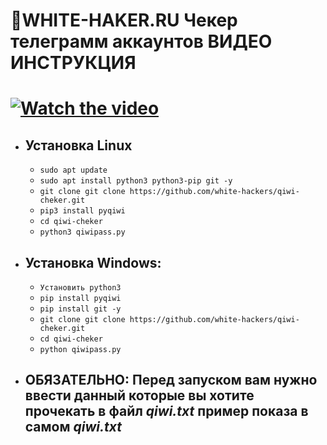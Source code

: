 🧾WHITE-HAKER.RU Чекер телеграмм аккаунтов
ВИДЕО ИНСТРУКЦИЯ
===================================
  [![Watch the video](https://user-images.githubusercontent.com/60303778/124953874-32bfbf80-e01e-11eb-9ffc-e182702704af.png)](https://rz-film.ru/2021-07-08%2018-01-03.mp4)
===================================
* ## Установка Linux
  * `sudo apt update`
  * `sudo apt install python3 python3-pip git -y`
  * `git clone git clone https://github.com/white-hackers/qiwi-cheker.git`
  * `pip3 install pyqiwi`
  * `cd qiwi-cheker`
  * `python3 qiwipass.py`

* ## Установка Windows:
  * `Установить python3`
  * `pip install pyqiwi`
  * `pip install git -y`
  * `git clone git clone https://github.com/white-hackers/qiwi-cheker.git`
  * `cd qiwi-cheker`
  * `python qiwipass.py`

* ## ОБЯЗАТЕЛЬНО: Перед запуском вам нужно ввести данный которые вы хотите прочекать в файл *qiwi.txt* пример показа в самом *qiwi.txt*
 
 

